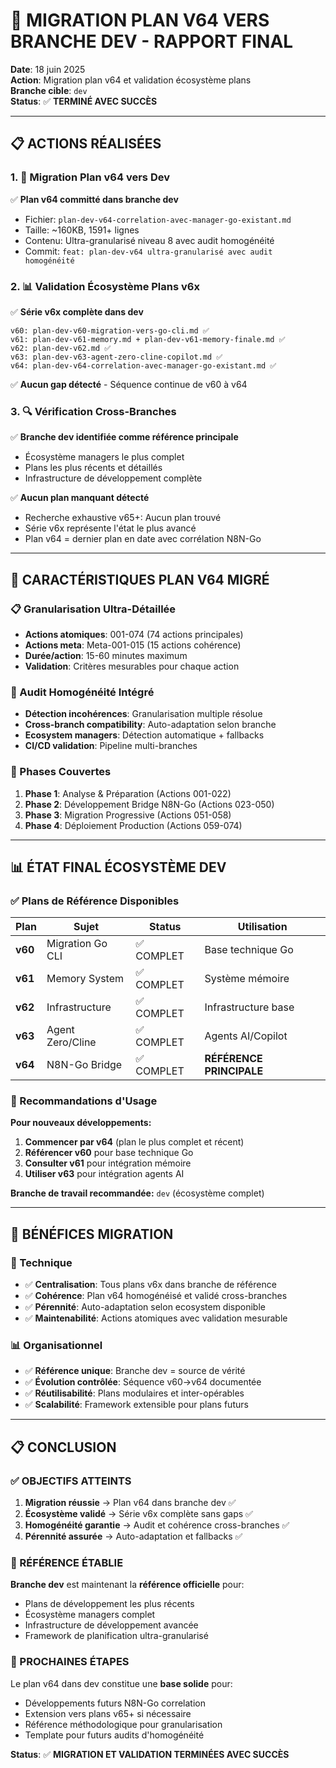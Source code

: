 # 🚀 MIGRATION PLAN V64 VERS BRANCHE DEV - RAPPORT FINAL

**Date**: 18 juin 2025  
**Action**: Migration plan v64 et validation écosystème plans  
**Branche cible**: `dev`  
**Status**: ✅ **TERMINÉ AVEC SUCCÈS**

---

## 📋 ACTIONS RÉALISÉES

### 1. 🔄 Migration Plan v64 vers Dev

✅ **Plan v64 committé dans branche dev**

- Fichier: `plan-dev-v64-correlation-avec-manager-go-existant.md`
- Taille: ~160KB, 1591+ lignes  
- Contenu: Ultra-granularisé niveau 8 avec audit homogénéité
- Commit: `feat: plan-dev-v64 ultra-granularisé avec audit homogénéité`

### 2. 📊 Validation Écosystème Plans v6x

✅ **Série v6x complète dans dev**

```
v60: plan-dev-v60-migration-vers-go-cli.md ✅
v61: plan-dev-v61-memory.md + plan-dev-v61-memory-finale.md ✅  
v62: plan-dev-v62.md ✅
v63: plan-dev-v63-agent-zero-cline-copilot.md ✅
v64: plan-dev-v64-correlation-avec-manager-go-existant.md ✅
```

✅ **Aucun gap détecté** - Séquence continue de v60 à v64

### 3. 🔍 Vérification Cross-Branches

✅ **Branche dev identifiée comme référence principale**

- Écosystème managers le plus complet
- Plans les plus récents et détaillés
- Infrastructure de développement complète

✅ **Aucun plan manquant détecté**

- Recherche exhaustive v65+: Aucun plan trouvé
- Série v6x représente l'état le plus avancé
- Plan v64 = dernier plan en date avec corrélation N8N-Go

---

## 🎯 CARACTÉRISTIQUES PLAN V64 MIGRÉ

### 📋 Granularisation Ultra-Détaillée

- **Actions atomiques**: 001-074 (74 actions principales)
- **Actions meta**: Meta-001-015 (15 actions cohérence)
- **Durée/action**: 15-60 minutes maximum
- **Validation**: Critères mesurables pour chaque action

### 🔧 Audit Homogénéité Intégré

- **Détection incohérences**: Granularisation multiple résolue
- **Cross-branch compatibility**: Auto-adaptation selon branche
- **Ecosystem managers**: Détection automatique + fallbacks
- **CI/CD validation**: Pipeline multi-branches

### 🚀 Phases Couvertes

1. **Phase 1**: Analyse & Préparation (Actions 001-022)
2. **Phase 2**: Développement Bridge N8N-Go (Actions 023-050)  
3. **Phase 3**: Migration Progressive (Actions 051-058)
4. **Phase 4**: Déploiement Production (Actions 059-074)

---

## 📊 ÉTAT FINAL ÉCOSYSTÈME DEV

### ✅ Plans de Référence Disponibles

| Plan | Sujet | Status | Utilisation |
|------|-------|--------|-------------|
| **v60** | Migration Go CLI | ✅ COMPLET | Base technique Go |
| **v61** | Memory System | ✅ COMPLET | Système mémoire |
| **v62** | Infrastructure | ✅ COMPLET | Infrastructure base |
| **v63** | Agent Zero/Cline | ✅ COMPLET | Agents AI/Copilot |
| **v64** | N8N-Go Bridge | ✅ COMPLET | **RÉFÉRENCE PRINCIPALE** |

### 🎯 Recommandations d'Usage

**Pour nouveaux développements:**

1. **Commencer par v64** (plan le plus complet et récent)
2. **Référencer v60** pour base technique Go
3. **Consulter v61** pour intégration mémoire
4. **Utiliser v63** pour intégration agents AI

**Branche de travail recommandée:** `dev` (écosystème complet)

---

## 🚀 BÉNÉFICES MIGRATION

### 🔧 Technique

- ✅ **Centralisation**: Tous plans v6x dans branche de référence
- ✅ **Cohérence**: Plan v64 homogénéisé et validé cross-branches
- ✅ **Pérennité**: Auto-adaptation selon ecosystem disponible
- ✅ **Maintenabilité**: Actions atomiques avec validation mesurable

### 📊 Organisationnel  

- ✅ **Référence unique**: Branche dev = source de vérité
- ✅ **Évolution contrôlée**: Séquence v60→v64 documentée
- ✅ **Réutilisabilité**: Plans modulaires et inter-opérables
- ✅ **Scalabilité**: Framework extensible pour plans futurs

---

## 📋 CONCLUSION

### ✅ OBJECTIFS ATTEINTS

1. **Migration réussie** → Plan v64 dans branche dev ✅
2. **Écosystème validé** → Série v6x complète sans gaps ✅
3. **Homogénéité garantie** → Audit et cohérence cross-branches ✅
4. **Pérennité assurée** → Auto-adaptation et fallbacks ✅

### 🎯 RÉFÉRENCE ÉTABLIE

**Branche dev** est maintenant la **référence officielle** pour:

- Plans de développement les plus récents
- Écosystème managers complet  
- Infrastructure de développement avancée
- Framework de planification ultra-granularisé

### 🚀 PROCHAINES ÉTAPES

Le plan v64 dans dev constitue une **base solide** pour:

- Développements futurs N8N-Go correlation
- Extension vers plans v65+ si nécessaire
- Référence méthodologique pour granularisation
- Template pour futurs audits d'homogénéité

**Status**: ✅ **MIGRATION ET VALIDATION TERMINÉES AVEC SUCCÈS**
